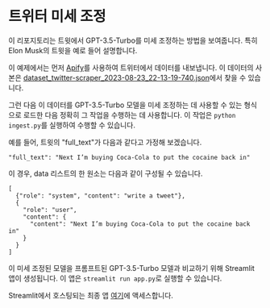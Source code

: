 # 트위터 미세 조정

이 리포지토리는 트윗에서 GPT-3.5-Turbo를 미세 조정하는 방법을 보여줍니다. 특히 Elon Musk의 트윗을 예로 들어 설명합니다.

이 예제에서는 먼저 [Apify](https://apify.com/)를 사용하여 트위터에서 데이터를 내보냅니다.
이 데이터의 사본은 [dataset_twitter-scraper_2023-08-23_22-13-19-740.json](dataset_twitter-scraper_2023-08-23_22-13-19-740.json)에서 찾을 수 있습니다.

그런 다음 이 데이터를 GPT-3.5-Turbo 모델을 미세 조정하는 데 사용할 수 있는 형식으로 로드한 다음 정확히 그 작업을 수행하는 데 사용합니다. 이 작업은 `python ingest.py`를 실행하여 수행할 수 있습니다.

예를 들어, 트윗의 "full_text"가 다음과 같다고 가정해 보겠습니다.

```
"full_text": "Next I’m buying Coca-Cola to put the cocaine back in"
```

이 경우, data 리스트의 한 원소는 다음과 같이 구성될 수 있습니다.

```
[
  {"role": "system", "content": "write a tweet"},
  {
    "role": "user",
    "content": {
      "content": "Next I’m buying Coca-Cola to put the cocaine back in"
    }
  }
]
```
이 미세 조정된 모델을 프롬프트된 GPT-3.5-Turbo 모델과 비교하기 위해 Streamlit 앱이 생성됩니다.
이 앱은 `streamlit run app.py`로 실행할 수 있습니다.

Streamlit에서 호스팅되는 최종 앱 [여기](https://elon-twitter-clone.streamlit.app/)에 액세스합니다.
